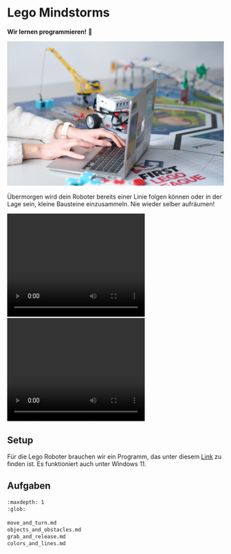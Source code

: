 # Lego Mindstorms

**Wir lernen programmieren!** 🥳

<img src="../_static/iidwfm-presentationen-20.jpg" alt="">

Übermorgen wird dein Roboter bereits einer Linie folgen können oder
in der Lage sein, kleine Bausteine einzusammeln. Nie wieder selber aufräumen!

<video width="320" height="240" controls>
  <source src="../_static/i04_Legomindstorms.mp4" type="video/mp4">
Your browser does not support the video tag.
</video>

<video width="320" height="240" controls>
  <source src="../_static/VID-20221110-WA0000.mp4" type="video/mp4">
Your browser does not support the video tag.
</video>

## Setup

Für die Lego Roboter brauchen wir ein Programm, das unter diesem
[Link](https://education.lego.com/de-de/downloads/retiredproducts/mindstorms-ev3-lab/software)
zu finden ist. Es funktioniert auch unter Windows 11.

## Aufgaben

```{toctree}
:maxdepth: 1
:glob:

move_and_turn.md
objects_and_obstacles.md
grab_and_release.md
colors_and_lines.md

```
